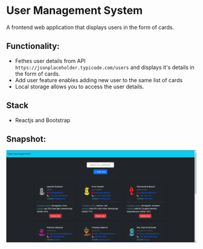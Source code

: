 # User Management System

A frontend web application that displays users in the form of cards.

## Functionality:
- Fethes user details from API `https://jsonplaceholder.typicode.com/users`
and displays it's details in the form of cards.
- Add user feature enables adding new user to the same list of cards
- Local storage allows you to access the user details.

## Stack
- Reactjs and Bootstrap

## Snapshot:

<img src='src/media/ScreenshotHome.png'>